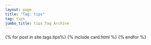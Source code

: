 ```yaml
---
layout: page
title: "Tag: tips"
tag: tips
jumbo_title: tips Tag Archive
---
```


{% for post in site.tags.tips%}
{% include card.html %}
{% endfor %}
